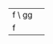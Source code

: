 |                                     |                                                                                    |
|-------------------------------------|------------------------------------------------------------------------------------|
|  f \\ gg                                   |                                                                                    |
|  f                                 |                                                                                    |
